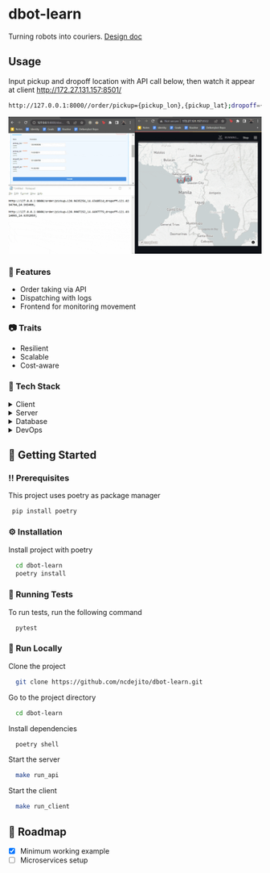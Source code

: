# dbot-learn
Turning robots into couriers.
[Design doc](https://docs.google.com/document/d/15c91RNcq1T3N0ISpP4KQvbZ_NOrFok91Wy4N75wZA7Y/edit?usp=sharing)
## Usage
Input pickup and dropoff location with API call below, then watch it appear at client http://172.27.131.157:8501/
```bash
http://127.0.0.1:8000//order/pickup={pickup_lon},{pickup_lat};dropoff={dropoff_lon},{dropoff_lat};
```

![](assets/demo.gif)


### :dart: Features

- Order taking via API
- Dispatching with logs
- Frontend for monitoring movement



### :camera: Traits

 - Resilient
 - Scalable
 - Cost-aware

 
### :space_invader: Tech Stack

<details>
  <summary>Client</summary>
  <ul>
    <li><a href="https://streamlit.io/">Streamlit</a></li>
  </ul>
</details>

<details>
  <summary>Server</summary>
  <ul>
    <li><a href="https://fastapi.tiangolo.com/">FastAPI</a></li>
    <li><a href="https://www.rabbitmq.com/">RabbitMQ (WIP)</a></li>
  </ul>
</details>

<details>
<summary>Database</summary>
  <ul>
    <li><a href="https://redis.io/">Redis (WIP)</a></li>
  </ul>
</details>

<details>
<summary>DevOps</summary>
  <ul>
    <li><a href="https://www.docker.com/">Docker (WIP)</a></li>
    <li><a href="https://www.docker.com/">Kubernetes (WIP)</a></li>
    <li><a href="https://www.docker.com/">Terraform (WIP)</a></li>
  </ul>
</details>


## 	:toolbox: Getting Started


### :bangbang: Prerequisites

This project uses poetry as package manager

```bash
 pip install poetry
```


### :gear: Installation

Install project with poetry

```bash
  cd dbot-learn
  poetry install
```
   

### :test_tube: Running Tests

To run tests, run the following command

```bash
  pytest
```

### :running: Run Locally

Clone the project

```bash
  git clone https://github.com/ncdejito/dbot-learn.git
```

Go to the project directory

```bash
  cd dbot-learn
```

Install dependencies

```bash
  poetry shell
```

Start the server

```bash
  make run_api
```

Start the client

```bash
  make run_client
```




## :compass: Roadmap

* [x] Minimum working example
* [ ] Microservices setup